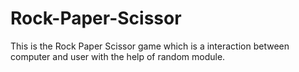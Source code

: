 # Rock-Paper-Scissor
This is the Rock Paper Scissor game which is a interaction between computer and user with the help of random module.
